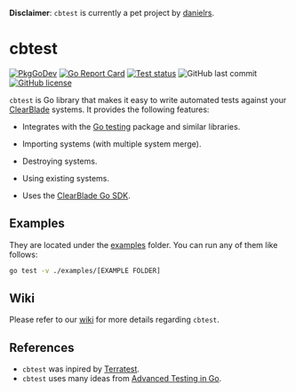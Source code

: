 [danielrs]: https://github.com/danielrs
[clearblade]: https://github.com/clearblade
[go-testing]: https://golang.org/pkg/testing/
[clearblade-go-sdk]: https://github.com/clearblade/Go-SDK

**Disclaimer**: `cbtest` is currently a pet project by [danielrs][danielrs].

# cbtest

[![PkgGoDev](https://pkg.go.dev/badge/github.com/clearblade/cbtest)](https://pkg.go.dev/github.com/clearblade/cbtest)
[![Go Report Card](https://goreportcard.com/badge/github.com/clearblade/cbtest)](https://goreportcard.com/report/github.com/clearblade/cbtest)
[![Test status](https://github.com/clearblade/cbtest/workflows/tests/badge.svg?branch=master "test status")](https://github.com/clearblade/cbtest/actions)
![GitHub last commit](https://img.shields.io/github/last-commit/clearblade/cbtest)
[![GitHub license](https://img.shields.io/github/license/clearblade/cbtest)](LICENSE)

`cbtest` is Go library that makes it easy to write automated tests against your
[ClearBlade][clearblade] systems. It provides the following features:

- Integrates with the [Go testing][go-testing] package and similar libraries.

- Importing systems (with multiple system merge).

- Destroying systems.

- Using existing systems.

- Uses the [ClearBlade Go SDK][clearblade-go-sdk].

## Examples

They are located under the [examples](examples/) folder. You can run any of
them like follows:

```bash
go test -v ./examples/[EXAMPLE FOLDER]
```

## Wiki

[wiki]: https://github.com/ClearBlade/cbtest/wiki

Please refer to our [wiki][wiki] for more details regarding `cbtest`.

## References

[advanced-testing-in-go]: https://about.sourcegraph.com/go/advanced-testing-in-go/
[terratest]: https://github.com/gruntwork-io/terratest

- `cbtest` was inpired by [Terratest][terratest].
- `cbtest` uses many ideas from [Advanced Testing in Go][advanced-testing-in-go].
